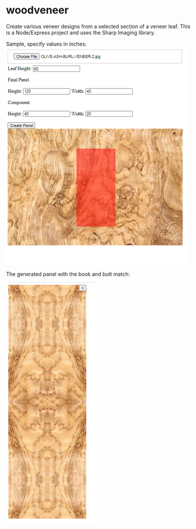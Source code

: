 # woodveneer

Create various veneer designs from a selected section of a veneer leaf.
This is a Node/Express project and uses the Sharp Imaging library.

Sample, specify values in inches:
![image.png](.media/img_0.png)

The generated panel with the book and butt match:

![image.png](.media/img_1.png)
